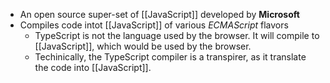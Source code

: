 - An open source super-set of [[JavaScript]] developed by **Microsoft**
- Compiles code intot [[JavaScript]] of various _ECMAScript_ flavors
	- TypeScript is not the language used by the browser. It will compile to [[JavaScript]], which would be used by the browser.
	- Techinically, the TypeScript compiler is a transpirer, as it translate the code into [[JavaScript]].